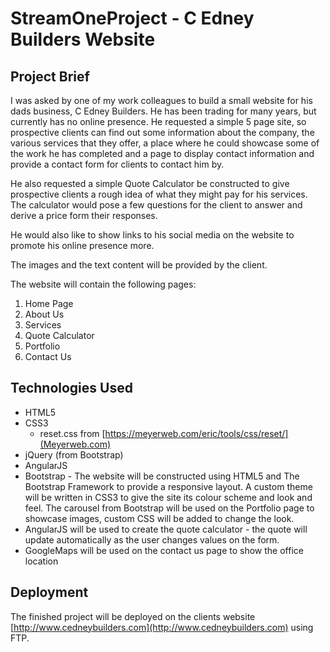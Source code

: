 # StreamOneProject - C Edney Builders Website

## Project Brief

I was asked by one of my work colleagues to build a small website for his dads business, C Edney Builders. He has been trading for many years, but currently has no online presence. He requested a simple 5 page site, so prospective clients can find out some information about the company, the various services that they offer, a place where he could showcase some of the work he has completed and a page to display contact information and provide a contact form for clients to contact him by.

He also requested a simple Quote Calculator be constructed to give prospective clients a rough idea of what they might pay for his services. The calculator would pose a few questions for the client to answer and derive a price form their responses.

He would also like to show links to his social media on the website to promote his online presence more.

The images and the text content will be provided by the client.

The website will contain the following pages:

1. Home Page
2. About Us
3. Services
4. Quote Calculator
5. Portfolio
6. Contact Us

## Technologies Used

* HTML5
* CSS3
	* reset.css from [https://meyerweb.com/eric/tools/css/reset/](Meyerweb.com)
* jQuery (from Bootstrap)
* AngularJS
* Bootstrap - The website will be constructed using HTML5 and The Bootstrap Framework to provide a responsive layout. A custom theme will be written in CSS3 to give the site its colour scheme and look and feel. The carousel from Bootstrap will be used on the Portfolio page to showcase images, custom CSS will be added to change the look.
* AngularJS will be used to create the quote calculator - the quote will update automatically as the user changes values on the form.
* GoogleMaps will be used on the contact us page to show the office location

## Deployment

The finished project will be deployed on the clients website [http://www.cedneybuilders.com](http://www.cedneybuilders.com) using FTP.
